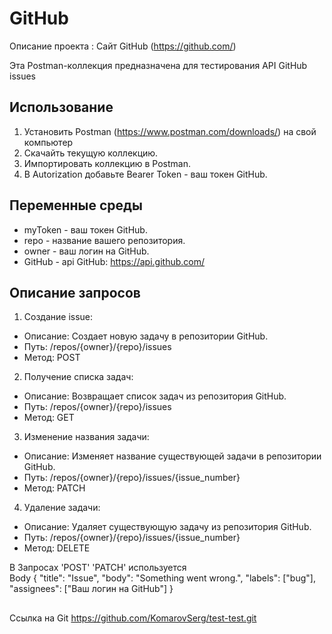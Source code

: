 # GitHub 
 
Описание проекта : Сайт GitHub (https://github.com/) 
 
Эта Postman-коллекция предназначена для тестирования API GitHub issues  
 
 
## Использование 
1. Установить Postman (https://www.postman.com/downloads/) на свой компьютер 
2. Скачайть текущую коллекцию. 
3. Импортировать коллекцию в Postman. 
4. В Autorization добавьте Bearer Token - ваш токен GitHub. 
 
 
## Переменные среды 
- myToken - ваш токен GitHub. 
- repo  - название вашего репозитория. 
- owner - ваш логин на GitHub. 
- GitHub - api GitHub: https://api.github.com/ 
 
 
 
## Описание запросов 
   1. Создание issue: 
   - Описание: Создает новую задачу в репозитории GitHub. 
   - Путь: /repos/{owner}/{repo}/issues 
   - Метод: POST 
   2. Получение списка задач: 
   - Описание: Возвращает список задач из репозитория GitHub. 
   - Путь: /repos/{owner}/{repo}/issues 
   - Метод: GET 
   3. Изменение названия задачи: 
   - Описание: Изменяет название существующей задачи в репозитории GitHub. 
   - Путь: /repos/{owner}/{repo}/issues/{issue_number} 
   - Метод: PATCH 
  4. Удаление задачи: 
   - Описание: Удаляет существующую задачу из репозитория GitHub. 
   - Путь: /repos/{owner}/{repo}/issues/{issue_number} 
   - Метод: DELETE 
 
В Запросах 'POST'  'PATCH' используется  
Body { 
  "title": "Issue", 
  "body": "Something went wrong.", 
  "labels": ["bug"], 
  "assignees": ["Ваш логин на GitHub"] 
} 
## 
Ссылка на Git 
https://github.com/KomarovSerg/test-test.git
